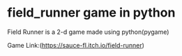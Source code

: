# field_runner game in python
Field Runner is a 2-d game made using python(pygame)

Game Link:(https://sauce-fl.itch.io/field-runner)
